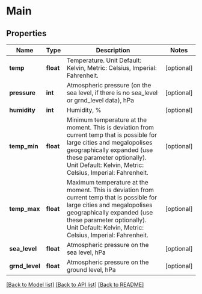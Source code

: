 # Main


## Properties
Name | Type | Description | Notes
------------ | ------------- | ------------- | -------------
**temp** | **float** | Temperature. Unit Default: Kelvin, Metric: Celsius, Imperial: Fahrenheit. | [optional] 
**pressure** | **int** | Atmospheric pressure (on the sea level, if there is no sea_level or grnd_level data), hPa | [optional] 
**humidity** | **int** | Humidity, % | [optional] 
**temp_min** | **float** | Minimum temperature at the moment. This is deviation from current temp that is possible for large cities and megalopolises geographically expanded (use these parameter optionally). Unit Default: Kelvin, Metric: Celsius, Imperial: Fahrenheit. | [optional] 
**temp_max** | **float** | Maximum temperature at the moment. This is deviation from current temp that is possible for large cities and megalopolises geographically expanded (use these parameter optionally). Unit Default: Kelvin, Metric: Celsius, Imperial: Fahrenheit. | [optional] 
**sea_level** | **float** | Atmospheric pressure on the sea level, hPa | [optional] 
**grnd_level** | **float** | Atmospheric pressure on the ground level, hPa | [optional] 

[[Back to Model list]](../README.md#documentation-for-models) [[Back to API list]](../README.md#documentation-for-api-endpoints) [[Back to README]](../README.md)


